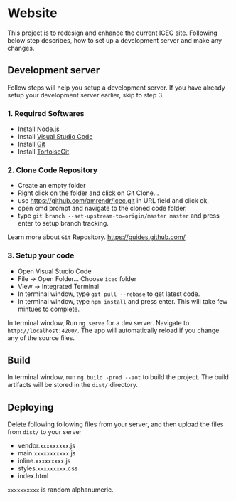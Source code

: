 # Website

This project is to redesign and enhance the current ICEC site. Following below step describes, how to set up a development server and make any changes.

## Development server

Follow steps will help you setup a development server. If you have already setup your development server earlier, skip to step 3.

### 1. Required Softwares

* Install [Node.js](https://nodejs.org/en/download/)
* Install [Visual Studio Code](https://code.visualstudio.com/Download)
* Install [Git](https://git-scm.com/downloads)
* Install [TortoiseGit](https://tortoisegit.org/download/)

### 2. Clone Code Repository

* Create an empty folder
* Right click on the folder and click on Git Clone...
* use https://github.com/amrendr/icec.git in URL field and click ok.
* open cmd prompt and navigate to the cloned code folder.
* type `git branch --set-upstream-to=origin/master master` and press enter to setup branch tracking.

Learn more about `Git` Repository. https://guides.github.com/

### 3. Setup your code

* Open Visual Studio Code 
* File -> Open Folder...   Choose `icec` folder
* View -> Integrated Terminal
* In terminal window, type `git pull --rebase` to get latest code.
* In terminal window, type `npm install` and press enter. This will take few mintues to complete.
 
In terminal window, Run `ng serve` for a dev server. Navigate to `http://localhost:4200/`. The app will automatically reload if you change any of the source files.

## Build

In terminal window, run `ng build -prod --aot` to build the project. The build artifacts will be stored in the `dist/` directory.

## Deploying 

Delete following following files from your server, and then upload the files from `dist/` to your server
* vendor.`xxxxxxxxx`.js
* main.`xxxxxxxxxxx`.js
* inline.`xxxxxxxxx`.js
* styles.`xxxxxxxxx`.css
* index.html

`xxxxxxxxxx` is random alphanumeric.
